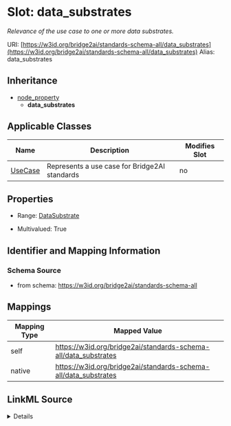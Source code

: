 

# Slot: data_substrates 


_Relevance of the use case to one or more data substrates._





URI: [https://w3id.org/bridge2ai/standards-schema-all/data_substrates](https://w3id.org/bridge2ai/standards-schema-all/data_substrates)
Alias: data_substrates


## Inheritance

* [node_property](node_property.md)
    * **data_substrates**






## Applicable Classes

| Name | Description | Modifies Slot |
| --- | --- | --- |
| [UseCase](UseCase.md) | Represents a use case for Bridge2AI standards |  no  |






## Properties

* Range: [DataSubstrate](DataSubstrate.md)

* Multivalued: True




## Identifier and Mapping Information






### Schema Source


* from schema: https://w3id.org/bridge2ai/standards-schema-all




## Mappings

| Mapping Type | Mapped Value |
| ---  | ---  |
| self | https://w3id.org/bridge2ai/standards-schema-all/data_substrates |
| native | https://w3id.org/bridge2ai/standards-schema-all/data_substrates |




## LinkML Source

<details>
```yaml
name: data_substrates
description: Relevance of the use case to one or more data substrates.
from_schema: https://w3id.org/bridge2ai/standards-schema-all
rank: 1000
is_a: node_property
domain: NamedThing
alias: data_substrates
domain_of:
- UseCase
range: DataSubstrate
multivalued: true

```
</details>